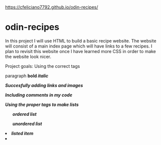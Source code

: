 https://cfeliciano7792.github.io/odin-recipes/
# odin-recipes
In this project I will use HTML to build a basic recipe website. The website will consist of a main index page which will have links to a few recipes. I plan to revisit this website once I have learned more CSS in order to make the website look nicer.

Project goals:
Using the correct tags
    <p> paragraph
    <strong> bold
    <em>italic

Succesfully adding links and images
   

Including comments in my code

Using the proper tags to make lists
        <ol>ordered list</ol>
        <ul>unordered list</ul>
        <li>listed item<li>
